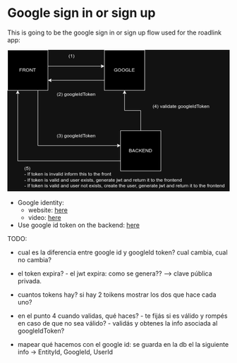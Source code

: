 # Google sign in or sign up

This is going to be the google sign in or sign up flow used for the roadlink app:

![](imgs/SignInOrSignUp.png)

- Google identity: 
  - website: [here](https://developers.google.com/identity)
  - video: [here](https://www.youtube.com/watch?v=Ys9N_pCFRDg)
- Use google id token on the backend: [here](https://developers.google.com/identity/one-tap/android/idtoken-auth)

TODO:
- cual es la diferencia entre google id y googleId token? cual cambia, cual no cambia?
- el token expira?
      - el jwt expira: como se genera?? --> clave pública privada.
- cuantos tokens hay? si hay 2 toikens mostrar los dos que hace cada uno?
- en el punto 4 cuando validas, qué haces?
      - te fijás si es válido y rompés en caso de que no sea válido?
      - validás y obtenes la info asociada al googleIdToken?

- mapear qué hacemos con el google id: se guarda en la db el la siguiente info -> EntityId, GoogleId, UserId
